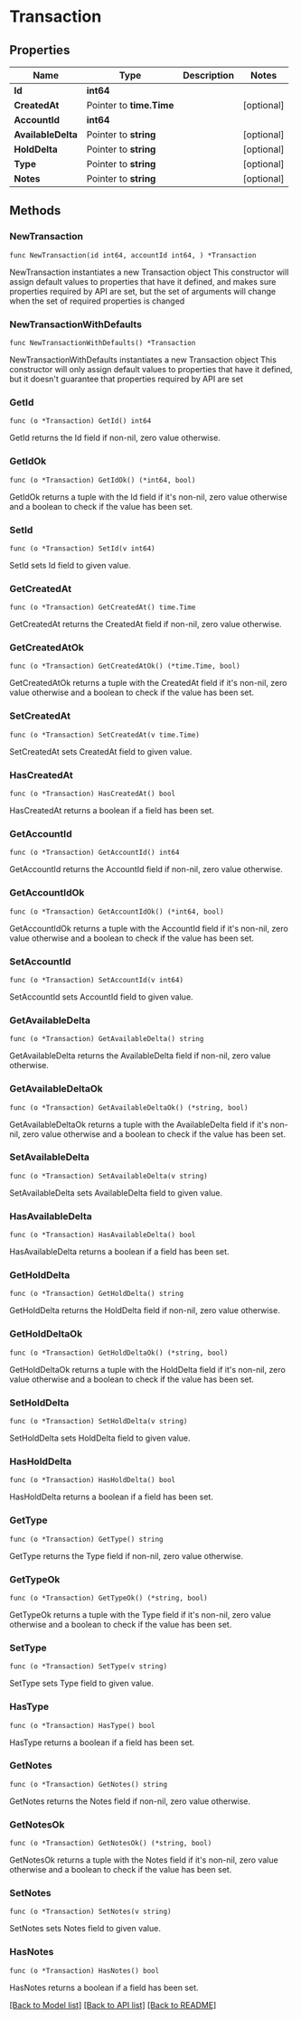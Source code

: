 # Transaction

## Properties

Name | Type | Description | Notes
------------ | ------------- | ------------- | -------------
**Id** | **int64** |  | 
**CreatedAt** | Pointer to **time.Time** |  | [optional] 
**AccountId** | **int64** |  | 
**AvailableDelta** | Pointer to **string** |  | [optional] 
**HoldDelta** | Pointer to **string** |  | [optional] 
**Type** | Pointer to **string** |  | [optional] 
**Notes** | Pointer to **string** |  | [optional] 

## Methods

### NewTransaction

`func NewTransaction(id int64, accountId int64, ) *Transaction`

NewTransaction instantiates a new Transaction object
This constructor will assign default values to properties that have it defined,
and makes sure properties required by API are set, but the set of arguments
will change when the set of required properties is changed

### NewTransactionWithDefaults

`func NewTransactionWithDefaults() *Transaction`

NewTransactionWithDefaults instantiates a new Transaction object
This constructor will only assign default values to properties that have it defined,
but it doesn't guarantee that properties required by API are set

### GetId

`func (o *Transaction) GetId() int64`

GetId returns the Id field if non-nil, zero value otherwise.

### GetIdOk

`func (o *Transaction) GetIdOk() (*int64, bool)`

GetIdOk returns a tuple with the Id field if it's non-nil, zero value otherwise
and a boolean to check if the value has been set.

### SetId

`func (o *Transaction) SetId(v int64)`

SetId sets Id field to given value.


### GetCreatedAt

`func (o *Transaction) GetCreatedAt() time.Time`

GetCreatedAt returns the CreatedAt field if non-nil, zero value otherwise.

### GetCreatedAtOk

`func (o *Transaction) GetCreatedAtOk() (*time.Time, bool)`

GetCreatedAtOk returns a tuple with the CreatedAt field if it's non-nil, zero value otherwise
and a boolean to check if the value has been set.

### SetCreatedAt

`func (o *Transaction) SetCreatedAt(v time.Time)`

SetCreatedAt sets CreatedAt field to given value.

### HasCreatedAt

`func (o *Transaction) HasCreatedAt() bool`

HasCreatedAt returns a boolean if a field has been set.

### GetAccountId

`func (o *Transaction) GetAccountId() int64`

GetAccountId returns the AccountId field if non-nil, zero value otherwise.

### GetAccountIdOk

`func (o *Transaction) GetAccountIdOk() (*int64, bool)`

GetAccountIdOk returns a tuple with the AccountId field if it's non-nil, zero value otherwise
and a boolean to check if the value has been set.

### SetAccountId

`func (o *Transaction) SetAccountId(v int64)`

SetAccountId sets AccountId field to given value.


### GetAvailableDelta

`func (o *Transaction) GetAvailableDelta() string`

GetAvailableDelta returns the AvailableDelta field if non-nil, zero value otherwise.

### GetAvailableDeltaOk

`func (o *Transaction) GetAvailableDeltaOk() (*string, bool)`

GetAvailableDeltaOk returns a tuple with the AvailableDelta field if it's non-nil, zero value otherwise
and a boolean to check if the value has been set.

### SetAvailableDelta

`func (o *Transaction) SetAvailableDelta(v string)`

SetAvailableDelta sets AvailableDelta field to given value.

### HasAvailableDelta

`func (o *Transaction) HasAvailableDelta() bool`

HasAvailableDelta returns a boolean if a field has been set.

### GetHoldDelta

`func (o *Transaction) GetHoldDelta() string`

GetHoldDelta returns the HoldDelta field if non-nil, zero value otherwise.

### GetHoldDeltaOk

`func (o *Transaction) GetHoldDeltaOk() (*string, bool)`

GetHoldDeltaOk returns a tuple with the HoldDelta field if it's non-nil, zero value otherwise
and a boolean to check if the value has been set.

### SetHoldDelta

`func (o *Transaction) SetHoldDelta(v string)`

SetHoldDelta sets HoldDelta field to given value.

### HasHoldDelta

`func (o *Transaction) HasHoldDelta() bool`

HasHoldDelta returns a boolean if a field has been set.

### GetType

`func (o *Transaction) GetType() string`

GetType returns the Type field if non-nil, zero value otherwise.

### GetTypeOk

`func (o *Transaction) GetTypeOk() (*string, bool)`

GetTypeOk returns a tuple with the Type field if it's non-nil, zero value otherwise
and a boolean to check if the value has been set.

### SetType

`func (o *Transaction) SetType(v string)`

SetType sets Type field to given value.

### HasType

`func (o *Transaction) HasType() bool`

HasType returns a boolean if a field has been set.

### GetNotes

`func (o *Transaction) GetNotes() string`

GetNotes returns the Notes field if non-nil, zero value otherwise.

### GetNotesOk

`func (o *Transaction) GetNotesOk() (*string, bool)`

GetNotesOk returns a tuple with the Notes field if it's non-nil, zero value otherwise
and a boolean to check if the value has been set.

### SetNotes

`func (o *Transaction) SetNotes(v string)`

SetNotes sets Notes field to given value.

### HasNotes

`func (o *Transaction) HasNotes() bool`

HasNotes returns a boolean if a field has been set.


[[Back to Model list]](../README.md#documentation-for-models) [[Back to API list]](../README.md#documentation-for-api-endpoints) [[Back to README]](../README.md)


